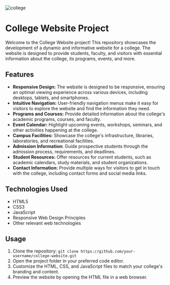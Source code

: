 ![college](https://github.com/AlavishPasunuri06/FullResponsiveWebsite/assets/142849206/c6ae296b-5ccc-4030-ab2d-41800e353d0c)

# College Website Project

Welcome to the College Website project! This repository showcases the development of a dynamic and informative website for a college. The website is designed to provide students, faculty, and visitors with essential information about the college, its programs, events, and more.

## Features

- **Responsive Design:** The website is designed to be responsive, ensuring an optimal viewing experience across various devices, including desktops, tablets, and smartphones.
- **Intuitive Navigation:** User-friendly navigation menus make it easy for visitors to explore the website and find the information they need.
- **Programs and Courses:** Provide detailed information about the college's academic programs, courses, and faculty.
- **Event Calendar:** Highlight upcoming events, workshops, seminars, and other activities happening at the college.
- **Campus Facilities:** Showcase the college's infrastructure, libraries, laboratories, and recreational facilities.
- **Admission Information:** Guide prospective students through the admission process, requirements, and deadlines.
- **Student Resources:** Offer resources for current students, such as academic calendars, study materials, and student organizations.
- **Contact Information:** Provide multiple ways for visitors to get in touch with the college, including contact forms and social media links.

## Technologies Used

- HTML5
- CSS3
- JavaScript 
- Responsive Web Design Principles
- Other relevant web technologies

## Usage

1. Clone the repository: `git clone https://github.com/your-username/college-website.git`
2. Open the project folder in your preferred code editor.
3. Customize the HTML, CSS, and JavaScript files to match your college's branding and content.
4. Preview the website by opening the HTML file in a web browser.

